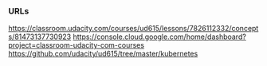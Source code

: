 ### URLs
https://classroom.udacity.com/courses/ud615/lessons/7826112332/concepts/81473137730923
https://console.cloud.google.com/home/dashboard?project=classroom-udacity-com-courses
https://github.com/udacity/ud615/tree/master/kubernetes
 